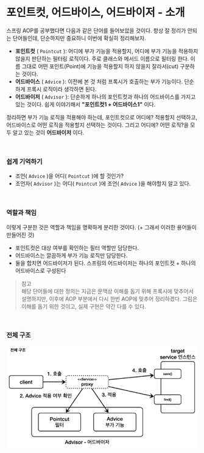 # 포인트컷, 어드바이스, 어드바이저 - 소개
스프링 AOP를 공부했다면 다음과 같은 단어를 들어보았을 것이다. 항상 잘 정리가 안되는 단어들인데, 단순하지만 중요하니 이번에 확실히 정리해보자.

* **포인트컷** ( ```Pointcut``` ): 어디에 부가 기능을 적용할지, 어디에 부가 기능을 적용하지 않을지 판단하는 필터링 로직이다.
  주로 클래스와 메서드 이름으로 필터링 한다. 이름 그대로 어떤 포인트(Point)에 기능을 적용할지 하지 않을지 잘라서(cut) 구분하는 것이다.
* **어드바이스** ( ```Advice``` ): 이전에 본 것 처럼 프록시가 호출하는 부가 기능이다. 단순하게 프록시 로직이라 생각하면 된다.
* **어드바이저** ( ```Advisor``` ): 단순하게 하나의 포인트컷과 하나의 어드바이스를 가지고 있는 것이다. 쉽게 이야기해서 **"포인트컷1 + 어드바이스1"** 이다.

정리하면 부가 기능 로직을 적용해야 하는데, 포인트컷으로 어디에? 적용할지 선택하고, 어드바이스로 어떤 로직을 적용할지 선택하는 것이다.
그리고 어디에? 어떤 로직?을 모두 알고 있는 것이 **어드바이저** 이다.

<br>

### 쉽게 기억하기
* 조언( ```Advice``` )을 어디( ```Pointcut``` )에 할 것인가?
* 조언자( ```Advisor``` )는 어디( ```Pointcut``` )에 조언( ```Advice``` )을 해야할지 알고 있다.

<br>

### 역할과 책임
이렇게 구분한 것은 역할과 책임을 명확하게 분리한 것이다. (+ 그래서 이러한 용어들이 만들어진 것)
* 포인트컷은 대상 여부를 확인하는 필터 역할만 담당한다.
* 어드바이스는 깔끔하게 부가 기능 로직만 담당한다.
* 둘을 합치면 어드바이저가 된다. 스프링의 어드바이저는 하나의 포인트컷 + 하나의 어드바이스로 구성된다

> 참고<br>
> 해당 단어들에 대한 정의는 지금은 문맥상 이해를 돕기 위해 프록시에 맞추어서 설명하지만, 이후에 AOP 부분에서 다시 한번 AOP에 맞추어 정리하겠다.
> 그림은 이해를 돕기 위한 것이고, 실제 구현은 약간 다를 수 있다.

<br>

### 전체 구조
![Pointcut_and_Advice_and_Advisor-Intro](21.Pointcut_and_Advice_and_Advisor-Intro1.PNG)